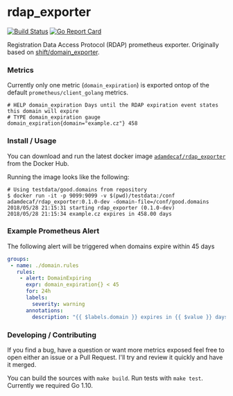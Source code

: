 # rdap_exporter

[![Build Status](https://travis-ci.com/adamdecaf/rdap_exporter.svg?branch=master)](https://travis-ci.com/adamdecaf/rdap_exporter)
[![Go Report Card](https://goreportcard.com/badge/github.com/adamdecaf/rdap_exporter)](https://goreportcard.com/report/github.com/adamdecaf/rdap_exporter)

Registration Data Access Protocol (RDAP) prometheus exporter. Originally based on [shift/domain_exporter](https://github.com/shift/domain_exporter).

### Metrics

Currently only one metric (`domain_expiration`) is exported ontop of the default `prometheus/client_golang` metrics.

```
# HELP domain_expiration Days until the RDAP expiration event states this domain will expire
# TYPE domain_expiration gauge
domain_expiration{domain="example.cz"} 458
```

### Install / Usage

You can download and run the latest docker image [`adamdecaf/rdap_exporter`](https://hub.docker.com/r/adamdecaf/rdap_exporter/) from the Docker Hub.

Running the image looks like the following:

```
# Using testdata/good.domains from repository
$ docker run -it -p 9099:9099 -v $(pwd)/testdata:/conf adamdecaf/rdap_exporter:0.1.0-dev -domain-file=/conf/good.domains
2018/05/28 21:15:31 starting rdap_exporter (0.1.0-dev)
2018/05/28 21:15:34 example.cz expires in 458.00 days
```

### Example Prometheus Alert

The following alert will be triggered when domains expire within 45 days

```yaml
groups:
 - name: ./domain.rules
   rules:
    - alert: DomainExpiring
      expr: domain_expiration{} < 45
      for: 24h
      labels:
        severity: warning
      annotations:
        description: "{{ $labels.domain }} expires in {{ $value }} days"
```

### Developing / Contributing

If you find a bug, have a question or want more metrics exposed feel free to open either an issue or a Pull Request. I'll try and review it quickly and have it merged.

You can build the sources with `make build`. Run tests with `make test`. Currently we required Go 1.10.
